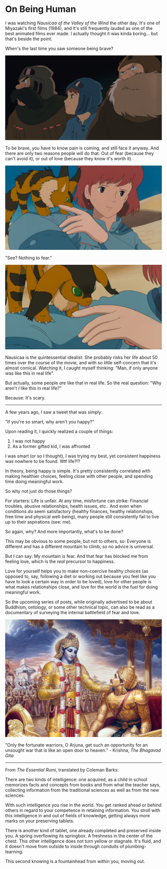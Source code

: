 # On Being Human

I was watching _Nausicaa of the Valley of the Wind_ the other day. It's one of Miyazaki's first films (1984), and it's still frequently lauded as one of the best animated films ever made. I actually thought it was kinda boring... but that's beside the point.

When's the last time you saw someone being brave?

![Nausicaa and others watching an unidentified airship appearing](Bravery.png)

To be brave, you have to know pain is coming, and still face it anyway. And there are only two reasons people will do that. Out of fear (because they can't avoid it), or out of love (because they know it's worth it).

![Getting bit by a fox squirrel](Pain.png)

"See? Nothing to fear."

![Fox squirrel licking the bite he made](Response.png)

Nausicaa is the quintessential idealist: She probably risks her life about 50 times over the course of the movie, and with so little self-concern that it's almost comical. Watching it, I caught myself thinking: "Man, if only anyone was like this in real life".

But actually, some people _are_ like that in real life. So the real question: "Why aren't _I_ like this in real life?"

Because: It's scary.

___

A few years ago, I saw a tweet that was simply:

"If you're so smart, why aren't you happy?"

Upon reading it, I quickly realized a couple of things:

1. I was not happy
2. As a former gifted kid, I was affronted

I was smart (or so I thought), I was trying my best, yet consistent happiness was nowhere to be found. Wtf life?!?

In theory, being happy is simple. It's pretty consistently correlated with making healthier choices, feeling close with other people, and spending time doing meaningful work.

So why not just do those things?

For starters: Life is unfair. At any time, misfortune can strike: Financial troubles, abusive relationships, health issues, etc.. And even when conditions _do_ seem satisfactory (healthy finances, healthy relationships, free time and physical well-being), many people still consistently fail to live up to their aspirations (see: me).

So again, why? And more importantly, what's to be done?

This may be obvious to some people, but not to others, so: Everyone is different and has a different mountain to climb, so no advice is universal.

But I can say: My mountain is fear. And that fear has blocked me from feeling love, which is the _real_ precursor to happiness.

Love for yourself helps you to make non-coercive healthy choices (as opposed to, say, following a diet or working out because you feel like you have to look a certain way in order to be loved), love for other people is what makes relationships close, and love for the world is the fuel for doing meaningful work.

So the upcoming series of posts, while originally advertised to be about Buddhism, ontology, or some other technical topic, can also be read as a documentary of surveying the internal battlefield of fear and love.

![Krishna speaks to Arjuna](gita.jpg)

"Only the fortunate warriors, O Arjuna, get such an opportunity for an unsought war that is like an open door to heaven." - Krishna, _The Bhagavad Gita_

___

From _The Essential Rumi_, translated by Coleman Barks:

There are two kinds of intelligence: one acquired,
as a child in school memorizes facts and concepts
from books and from what the teacher says,
collecting information from the traditional sciences
as well as from the new sciences.

With such intelligence you rise in the world.
You get ranked ahead or behind others
in regard to your competence in retaining
information. You stroll with this intelligence
in and out of fields of knowledge, getting always more
marks on your preserving tablets.

There is another kind of tablet, one
already completed and preserved inside you.
A spring overflowing its springbox. A freshness
in the center of the chest. This other intelligence
does not turn yellow or stagnate. It's fluid,
and it doesn't move from outside to inside
through conduits of plumbing-learning.

This second knowing is a fountainhead
from within you, moving out.
